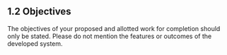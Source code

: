 ## 1.2 Objectives

The objectives of your proposed and allotted work for completion should only be
stated. Please do not mention the features or outcomes of the developed system.
